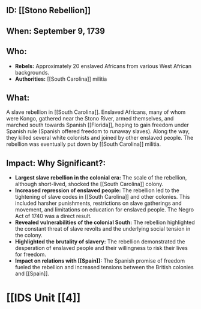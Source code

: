 ## ID: [[Stono Rebellion]] 
## When: September 9, 1739

## Who:
* **Rebels:**  Approximately 20 enslaved Africans from various West African backgrounds.
* **Authorities:** [[South Carolina]] militia

## What: 
A slave rebellion in [[South Carolina]].  Enslaved Africans, many of whom were Kongo,  gathered near the Stono River, armed themselves, and marched south towards Spanish [[Florida]], hoping to gain freedom under Spanish rule (Spanish offered freedom to runaway slaves). Along the way, they killed several white colonists and joined by other enslaved people. The rebellion was eventually put down by [[South Carolina]] militia.

## Impact: Why Significant?:
* **Largest slave rebellion in the colonial era:** The scale of the rebellion, although short-lived, shocked the [[South Carolina]] colony.
* **Increased repression of enslaved people:** The rebellion led to the tightening of slave codes in [[South Carolina]] and other colonies. This included harsher punishments, restrictions on slave gatherings and movement, and limitations on education for enslaved people. The Negro Act of 1740 was a direct result.
* **Revealed vulnerabilities of the colonial South:** The rebellion highlighted the constant threat of slave revolts and the underlying social tension in the colony.
* **Highlighted the brutality of slavery:**  The rebellion demonstrated the desperation of enslaved people and their willingness to risk their lives for freedom.
* **Impact on relations with [[Spain]]:** The Spanish promise of freedom fueled the rebellion and increased tensions between the British colonies and [[Spain]].

# [[IDS Unit [[4]]
